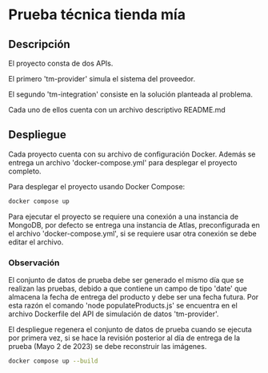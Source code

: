# Prueba técnica tienda mía

## Descripción

El proyecto consta de dos APIs.

El primero 'tm-provider' simula el sistema del proveedor.

El segundo 'tm-integration' consiste en la solución planteada al problema.

Cada uno de ellos cuenta con un archivo descriptivo README.md


## Despliegue

Cada proyecto cuenta con su archivo de configuración Docker. Además se entrega un archivo 'docker-compose.yml' para desplegar el proyecto completo.

Para desplegar el proyecto usando Docker Compose:

```bash
docker compose up
```

Para ejecutar el proyecto se requiere una conexión a una instancia de MongoDB, por defecto se entrega una instancia de Atlas, preconfigurada en el archivo 'docker-compose.yml', si se requiere usar otra conexión se debe editar el archivo.

### Observación

El conjunto de datos de prueba debe ser generado el mismo día que se realizan las pruebas, debido a que contiene un campo de tipo 'date' que almacena la fecha de entrega del producto y debe ser una fecha futura.
Por esta razón el comando 'node populateProducts.js' se encuentra en el archivo Dockerfile del API de simulación de datos 'tm-provider'.

El despliegue regenera el conjunto de datos de prueba cuando se ejecuta por primera vez, si se hace la revisión posterior al día de entrega de la prueba (Mayo 2 de 2023) se debe reconstruir las imágenes.

```bash
docker compose up --build
```